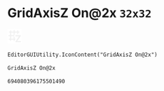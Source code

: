 # GridAxisZ On@2x `32x32`
<img src="/img/GridAxisZ%20On@2x.png" width=32 height=32>

``` CSharp
EditorGUIUtility.IconContent("GridAxisZ On@2x")
```
```
GridAxisZ On@2x
```
```
694080396175501490
```
